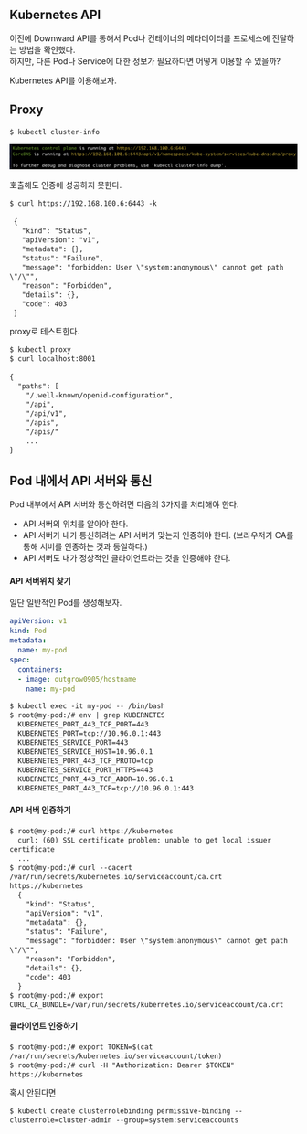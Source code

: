 ## Kubernetes API
이전에 Downward API를 통해서 Pod나 컨테이너의 메타데이터를 프로세스에 전달하는 방법을 확인했다.  
하지만, 다른 Pod나 Service에 대한 정보가 필요하다면 어떻게 이용할 수 있을까?  

Kubernetes API를 이용해보자.


## Proxy
~~~
$ kubectl cluster-info
~~~

![cluster info](img/cluster-info.png)


호출해도 인증에 성공하지 못한다.
~~~
$ curl https://192.168.100.6:6443 -k

 {
   "kind": "Status",
   "apiVersion": "v1",
   "metadata": {},
   "status": "Failure",
   "message": "forbidden: User \"system:anonymous\" cannot get path \"/\"",
   "reason": "Forbidden",
   "details": {},
   "code": 403
 }
~~~

proxy로 테스트한다.
~~~
$ kubectl proxy
$ curl localhost:8001

{
  "paths": [
    "/.well-known/openid-configuration",
    "/api",
    "/api/v1",
    "/apis",
    "/apis/"
    ...
}
~~~

## Pod 내에서 API 서버와 통신
Pod 내부에서 API 서버와 통신하려면 다음의 3가지를 처리해야 한다.

- API 서버의 위치를 알아야 한다.
- API 서버가 내가 통신하려는 API 서버가 맞는지 인증히야 한다. (브라우저가 CA를 통해 서버를 인증하는 것과 동일하다.)
- API 서버도 내가 정상적인 클라이언트라는 것을 인증해야 한다.

#### API 서버위치 찾기
일단 일반적인 Pod를 생성해보자.

~~~yaml
apiVersion: v1
kind: Pod
metadata:
  name: my-pod
spec:
  containers:
  - image: outgrow0905/hostname
    name: my-pod
~~~
~~~
$ kubectl exec -it my-pod -- /bin/bash
$ root@my-pod:/# env | grep KUBERNETES
  KUBERNETES_PORT_443_TCP_PORT=443
  KUBERNETES_PORT=tcp://10.96.0.1:443
  KUBERNETES_SERVICE_PORT=443
  KUBERNETES_SERVICE_HOST=10.96.0.1
  KUBERNETES_PORT_443_TCP_PROTO=tcp
  KUBERNETES_SERVICE_PORT_HTTPS=443
  KUBERNETES_PORT_443_TCP_ADDR=10.96.0.1
  KUBERNETES_PORT_443_TCP=tcp://10.96.0.1:443
~~~

#### API 서버 인증하기
~~~
$ root@my-pod:/# curl https://kubernetes
  curl: (60) SSL certificate problem: unable to get local issuer certificate
  ...
$ root@my-pod:/# curl --cacert /var/run/secrets/kubernetes.io/serviceaccount/ca.crt https://kubernetes
  {
    "kind": "Status",
    "apiVersion": "v1",
    "metadata": {},
    "status": "Failure",
    "message": "forbidden: User \"system:anonymous\" cannot get path \"/\"",
    "reason": "Forbidden",
    "details": {},
    "code": 403
  }
$ root@my-pod:/# export CURL_CA_BUNDLE=/var/run/secrets/kubernetes.io/serviceaccount/ca.crt
~~~

#### 클라이언트 인증하기
~~~
$ root@my-pod:/# export TOKEN=$(cat /var/run/secrets/kubernetes.io/serviceaccount/token)
$ root@my-pod:/# curl -H "Authorization: Bearer $TOKEN" https://kubernetes
~~~
혹시 안된다면
~~~
$ kubectl create clusterrolebinding permissive-binding --clusterrole=cluster-admin --group=system:serviceaccounts
~~~